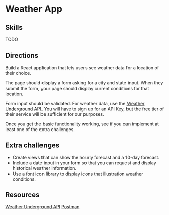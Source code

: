 # Weather App

## Skills

 TODO

 ## Directions

Build a React application that lets users see weather data for a location of their choice.

The page should display a form asking for a city and state input. When they submit the form, your page should display current conditions for that location.

Form input should be validated. For weather data, use the [Weather Underground API](https://www.wunderground.com/weather/api/d/docs). You will have to sign up for an API Key, but the free tier of their service will be sufficient for our purposes.

Once you get the basic functionality working, see if you can implement at least one of the extra challenges.

## Extra challenges

- Create views that can show the hourly forecast and a 10-day forecast.
- Include a date input in your form so that you can request and display historical weather information.
- Use a font icon library to display icons that illustration weather conditions.

## Resources

[Weather Underground API](https://www.wunderground.com/weather/api/d/docs)
[Postman](https://www.getpostman.com/)